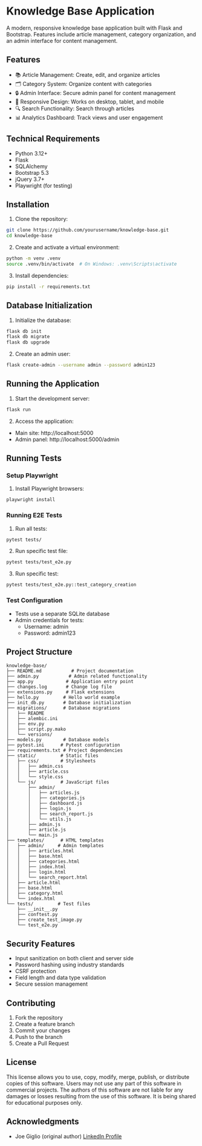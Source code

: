 # Knowledge Base Application

A modern, responsive knowledge base application built with Flask and Bootstrap. Features include article management, category organization, and an admin interface for content management.

## Features

- 📚 Article Management: Create, edit, and organize articles
- 🗂️ Category System: Organize content with categories
- 🔒 Admin Interface: Secure admin panel for content management
- 📱 Responsive Design: Works on desktop, tablet, and mobile
- 🔍 Search Functionality: Search through articles
- 📊 Analytics Dashboard: Track views and user engagement

## Technical Requirements

- Python 3.12+
- Flask
- SQLAlchemy
- Bootstrap 5.3
- jQuery 3.7+
- Playwright (for testing)

## Installation

1. Clone the repository:
```bash
git clone https://github.com/yourusername/knowledge-base.git
cd knowledge-base
```

2. Create and activate a virtual environment:
```bash
python -m venv .venv
source .venv/bin/activate  # On Windows: .venv\Scripts\activate
```

3. Install dependencies:
```bash
pip install -r requirements.txt
```

## Database Initialization

1. Initialize the database:
```bash
flask db init
flask db migrate
flask db upgrade
```

2. Create an admin user:
```bash
flask create-admin --username admin --password admin123
```

## Running the Application

1. Start the development server:
```bash
flask run
```

2. Access the application:
- Main site: http://localhost:5000
- Admin panel: http://localhost:5000/admin

## Running Tests

### Setup Playwright

1. Install Playwright browsers:
```bash
playwright install
```

### Running E2E Tests

1. Run all tests:
```bash
pytest tests/
```

2. Run specific test file:
```bash
pytest tests/test_e2e.py
```

3. Run specific test:
```bash
pytest tests/test_e2e.py::test_category_creation
```

### Test Configuration

- Tests use a separate SQLite database
- Admin credentials for tests:
  - Username: admin
  - Password: admin123

## Project Structure

```
knowledge-base/
├── README.md           # Project documentation
├── admin.py           # Admin related functionality
├── app.py            # Application entry point
├── changes.log       # Change log file
├── extensions.py     # Flask extensions
├── hello.py         # Hello world example
├── init_db.py       # Database initialization
├── migrations/      # Database migrations
│   ├── README
│   ├── alembic.ini
│   ├── env.py
│   ├── script.py.mako
│   └── versions/
├── models.py        # Database models
├── pytest.ini      # Pytest configuration
├── requirements.txt # Project dependencies
├── static/         # Static files
│   ├── css/        # Stylesheets
│   │   ├── admin.css
│   │   ├── article.css
│   │   └── style.css
│   └── js/         # JavaScript files
│       ├── admin/
│       │   ├── articles.js
│       │   ├── categories.js
│       │   ├── dashboard.js
│       │   ├── login.js
│       │   ├── search_report.js
│       │   └── utils.js
│       ├── admin.js
│       ├── article.js
│       └── main.js
├── templates/      # HTML templates
│   ├── admin/     # Admin templates
│   │   ├── articles.html
│   │   ├── base.html
│   │   ├── categories.html
│   │   ├── index.html
│   │   ├── login.html
│   │   └── search_report.html
│   ├── article.html
│   ├── base.html
│   ├── category.html
│   └── index.html
└── tests/         # Test files
    ├── __init__.py
    ├── conftest.py
    ├── create_test_image.py
    └── test_e2e.py
```

## Security Features

- Input sanitization on both client and server side
- Password hashing using industry standards
- CSRF protection
- Field length and data type validation
- Secure session management

## Contributing

1. Fork the repository
2. Create a feature branch
3. Commit your changes
4. Push to the branch
5. Create a Pull Request

## License

This license allows you to use, copy, modify, merge, publish, or distribute copies of this software.
Users may not use any part of this software in commercial projects.
The authors of this software are not liable for any damages or losses resulting from the use of this software.  It is being shared for educational purposes only.

## Acknowledgments

- Joe Giglio (original author) [LinkedIn Profile](https://www.linkedin.com/in/joegiglio/)
